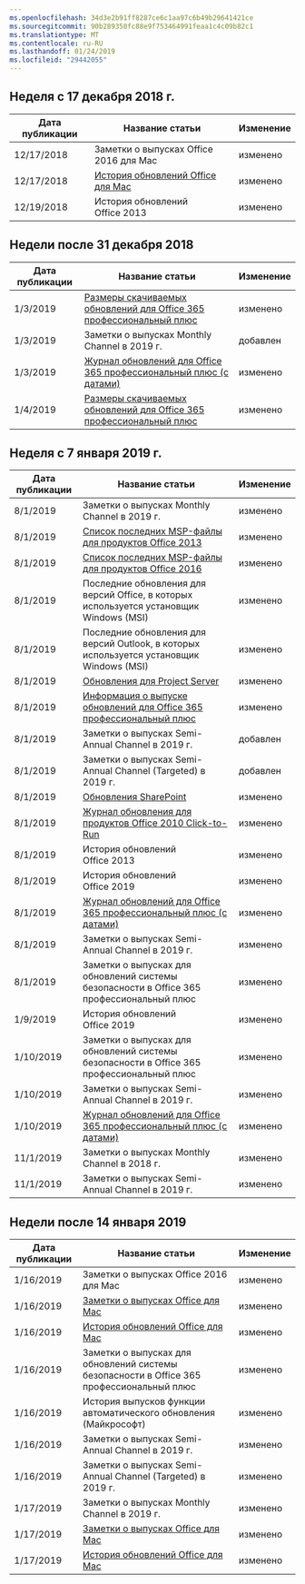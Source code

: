 ```yaml
---
ms.openlocfilehash: 34d3e2b91ff8287ce6c1aa97c6b49b29641421ce
ms.sourcegitcommit: 90b289350fc88e9f753464991feaa1c4c09b82c1
ms.translationtype: MT
ms.contentlocale: ru-RU
ms.lasthandoff: 01/24/2019
ms.locfileid: "29442055"
---
```

<!-- This file is generated automatically each week. Changes made to this file will be overwritten.-->




## <a name="week-of-december-17-2018"></a>Неделя с 17 декабря 2018 г.


| Дата публикации |Название статьи | Изменение |
|------|------------|--------|
| 12/17/2018 | Заметки о выпусках Office 2016 для Mac | изменено |
| 12/17/2018 | [История обновлений Office для Mac](/OfficeUpdates/update-history-office-for-mac) | изменено |
| 12/19/2018 | История обновлений Office 2013 | изменено |


## <a name="week-of-december-31-2018"></a>Недели после 31 декабря 2018


| Дата публикации |Название статьи | Изменение |
|------|------------|--------|
| 1/3/2019 | [Размеры скачиваемых обновлений для Office 365 профессиональный плюс](/OfficeUpdates/download-sizes-office365-proplus-updates) | изменено |
| 1/3/2019 | Заметки о выпусках Monthly Channel в 2019 г. | добавлен |
| 1/3/2019 | [Журнал обновлений для Office 365 профессиональный плюс (с датами)](/OfficeUpdates/update-history-office365-proplus-by-date) | изменено |
| 1/4/2019 | [Размеры скачиваемых обновлений для Office 365 профессиональный плюс](/OfficeUpdates/download-sizes-office365-proplus-updates) | изменено |


## <a name="week-of-january-07-2019"></a>Неделя с 7 января 2019 г.


| Дата публикации |Название статьи | Изменение |
|------|------------|--------|
| 8/1/2019 | Заметки о выпусках Monthly Channel в 2019 г. | изменено |
| 8/1/2019 | [Список последних MSP-файлы для продуктов Office 2013](/OfficeUpdates/msp-files-office-2013) | изменено |
| 8/1/2019 | [Список последних MSP-файлы для продуктов Office 2016](/OfficeUpdates/msp-files-office-2016) | изменено |
| 8/1/2019 | Последние обновления для версий Office, в которых используется установщик Windows (MSI) | изменено |
| 8/1/2019 | Последние обновления для версий Outlook, в которых используется установщик Windows (MSI) | изменено |
| 8/1/2019 | [Обновления для Project Server](/OfficeUpdates/project-server-updates) | изменено |
| 8/1/2019 | [Информация о выпуске обновлений для Office 365 профессиональный плюс](/OfficeUpdates/release-notes-office365-proplus) | изменено |
| 8/1/2019 | Заметки о выпусках Semi-Annual Channel в 2019 г. | добавлен |
| 8/1/2019 | Заметки о выпусках Semi-Annual Channel (Targeted) в 2019 г. | добавлен |
| 8/1/2019 | [Обновления SharePoint](/OfficeUpdates/sharepoint-updates) | изменено |
| 8/1/2019 | [Журнал обновления для продуктов Office 2010 Click-to-Run](/OfficeUpdates/update-history-office-2010-click-to-run) | изменено |
| 8/1/2019 | История обновлений Office 2013 | изменено |
| 8/1/2019 | История обновлений Office 2019 | изменено |
| 8/1/2019 | [Журнал обновлений для Office 365 профессиональный плюс (с датами)](/OfficeUpdates/update-history-office365-proplus-by-date) | изменено |
| 8/1/2019 | Заметки о выпусках Semi-Annual Channel в 2019 г. | изменено |
| 8/1/2019 | Заметки о выпусках для обновлений системы безопасности в Office 365 профессиональный плюс | изменено |
| 1/9/2019 | История обновлений Office 2019 | изменено |
| 1/10/2019 | Заметки о выпусках для обновлений системы безопасности в Office 365 профессиональный плюс | изменено |
| 1/10/2019 | Заметки о выпусках Semi-Annual Channel в 2019 г. | изменено |
| 1/10/2019 | [Журнал обновлений для Office 365 профессиональный плюс (с датами)](/OfficeUpdates/update-history-office365-proplus-by-date) | изменено |
| 11/1/2019 | Заметки о выпусках Monthly Channel в 2018 г. | изменено |
| 11/1/2019 | Заметки о выпусках Semi-Annual Channel в 2019 г. | изменено |


## <a name="week-of-january-14-2019"></a>Недели после 14 января 2019


| Дата публикации |Название статьи | Изменение |
|------|------------|--------|
| 1/16/2019 | Заметки о выпусках Office 2016 для Mac | изменено |
| 1/16/2019 | [Заметки о выпусках Office для Mac](/OfficeUpdates/release-notes-office-for-mac) | изменено |
| 1/16/2019 | [История обновлений Office для Mac](/OfficeUpdates/update-history-office-for-mac) | изменено |
| 1/16/2019 | Заметки о выпусках для обновлений системы безопасности в Office 365 профессиональный плюс | изменено |
| 1/16/2019 | История выпусков функции автоматического обновления (Майкрософт) | изменено |
| 1/16/2019 | Заметки о выпусках Semi-Annual Channel в 2019 г. | изменено |
| 1/16/2019 | Заметки о выпусках Semi-Annual Channel (Targeted) в 2019 г. | изменено |
| 1/17/2019 | Заметки о выпусках Monthly Channel в 2019 г. | изменено |
| 1/17/2019 | [Заметки о выпусках Office для Mac](/OfficeUpdates/release-notes-office-for-mac) | изменено |
| 1/17/2019 | [История обновлений Office для Mac](/OfficeUpdates/update-history-office-for-mac) | изменено |

